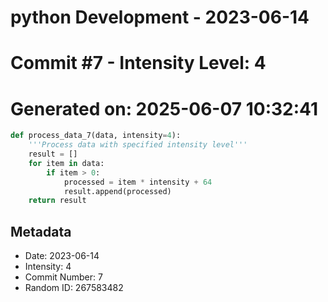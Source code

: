 ﻿# python Development - 2023-06-14
# Commit #7 - Intensity Level: 4
# Generated on: 2025-06-07 10:32:41
```python
def process_data_7(data, intensity=4):
    '''Process data with specified intensity level'''
    result = []
    for item in data:
        if item > 0:
            processed = item * intensity + 64
            result.append(processed)
    return result
```
## Metadata
- Date: 2023-06-14
- Intensity: 4
- Commit Number: 7
- Random ID: 267583482
